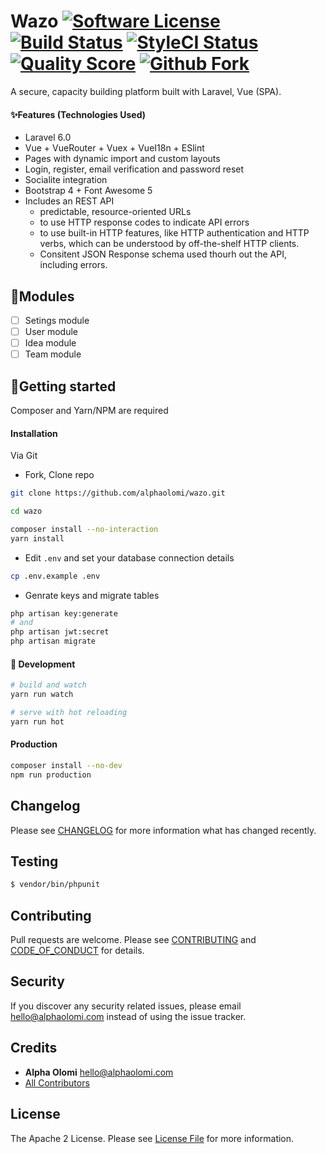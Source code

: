 # Wazo [![Software License][ico-license]](LICENSE.md) [![Build Status][ico-travis]][link-travis] [![StyleCI Status][ico-style]][link-styleci] [![Quality Score][ico-code-quality]][link-code-quality] [![Github Fork](https://img.shields.io/github/forks/alphaolomi/wazo?logo=github&style=flat-square)](https://github.com/alphaolomi/wazo)

A secure, capacity building platform built with Laravel, Vue (SPA).

#### ✨Features (Technologies Used)

- Laravel 6.0
- Vue + VueRouter + Vuex + VueI18n + ESlint
- Pages with dynamic import and custom layouts
- Login, register, email verification and password reset
- Socialite integration
- Bootstrap 4 + Font Awesome 5
- Includes an REST API
  - predictable, resource-oriented URLs
  - to use HTTP response codes to indicate API errors
  - to use built-in HTTP features, like HTTP authentication and HTTP verbs, which can be understood by off-the-shelf HTTP clients.
  - Consitent JSON Response schema used thourh out the API, including errors.

## 🧩Modules

- [ ] Setings module
- [ ] User module
- [ ] Idea module
- [ ] Team module

## 🚀Getting started

Composer and Yarn/NPM are required

#### Installation

Via Git

- Fork, Clone repo

```bash
git clone https://github.com/alphaolomi/wazo.git

cd wazo

composer install --no-interaction
yarn install
```

- Edit `.env` and set your database connection details

```bash
cp .env.example .env
```

- Genrate keys and migrate tables

```bash
php artisan key:generate
# and
php artisan jwt:secret
php artisan migrate
```

#### 🔧 Development

```bash
# build and watch
yarn run watch

# serve with hot reloading
yarn run hot
```

#### Production

```bash
composer install --no-dev
npm run production
```

## Changelog

Please see [CHANGELOG](CHANGELOG.md) for more information what has changed recently.

## Testing

```bash
$ vendor/bin/phpunit
```

## Contributing

Pull requests are welcome. Please see [CONTRIBUTING](./.github/CONTRIBUTING.md) and [CODE_OF_CONDUCT](./.github/CODE_OF_CONDUCT.md) for details.

## Security

If you discover any security related issues, please email [hello@alphaolomi.com](mailto:hello@alphaolomi.com) instead of using the issue tracker.

## Credits

- **Alpha Olomi** [hello@alphaolomi.com](hello@alphaolomi.com)
- [All Contributors][link-contributors]

## License

The Apache 2 License. Please see [License File](LICENSE) for more information.

[ico-license]: https://img.shields.io/badge/license-Apache2-brightgreen.svg?style=flat-square
[ico-travis]: https://img.shields.io/travis/alphaolomi/wazo/master.svg?style=flat-square
[ico-scrutinizer]: https://img.shields.io/scrutinizer/coverage/g/alphaolomi/wazo.svg?style=flat-square
[ico-code-quality]: https://img.shields.io/scrutinizer/g/alphaolomi/wazo.svg?style=flat-square
[ico-style]: https://github.styleci.io/repos/194079564/shield
[link-travis]: https://travis-ci.org/alphaolomi/wazo
[link-scrutinizer]: https://scrutinizer-ci.com/g/alphaolomi/wazo/code-structure
[link-code-quality]: https://scrutinizer-ci.com/g/alphaolomi/wazo
[link-styleci]: https://github.styleci.io/repos/194079564
[link-author]: https://github.com/alphaolomi
[link-contributors]: ../../contributors
